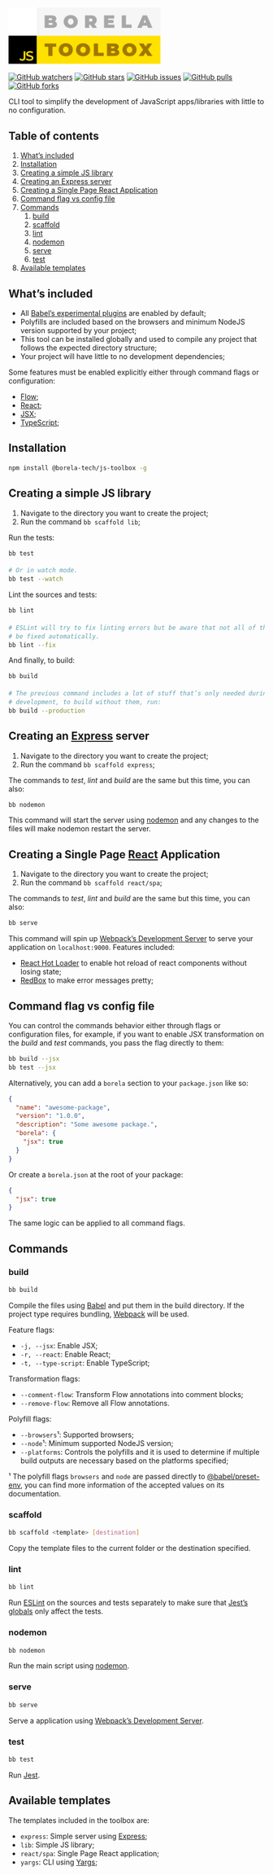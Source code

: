 <a href="//github.com/borela-tech/toolbox">
  <img src="./art/logo.svg" width="300px">
</a>

[![GitHub watchers](https://img.shields.io/github/watchers/borela-tech/toolbox.svg?style=social)][watchers]
[![GitHub stars](https://img.shields.io/github/stars/borela-tech/toolbox.svg?style=social)][stars]
[![GitHub issues](https://img.shields.io/github/issues/borela-tech/toolbox.svg?style=social)][issues]
[![GitHub pulls](https://img.shields.io/github/issues-pr/borela-tech/toolbox.svg?style=social)][pulls]
[![GitHub forks](https://img.shields.io/github/forks/borela-tech/toolbox.svg?style=social)][forks]

CLI tool to simplify the development of JavaScript apps/libraries with little to
no configuration.

## Table of contents

1. [What’s included](#whats-included)
2. [Installation](#installation)
3. [Creating a simple JS library](#creating-a-simple-js-library)
4. [Creating an Express server](#Creating-an-express-server)
5. [Creating a Single Page React Application](#creating-a-single-page-react-application)
6. [Command flag vs config file](#command-flag-vs-config-file)
7. [Commands](#commands)
   1. [build](#build)
   2. [scaffold](#scaffold)
   3. [lint](#lint)
   4. [nodemon](#nodemon)
   5. [serve](#serve)
   6. [test](#test)
8. [Available templates](#available-templates)

## What’s included

* All [Babel’s experimental plugins][experimental-plugins] are enabled by
  default;
* Polyfills are included based on the browsers and minimum NodeJS version
  supported by your project;
* This tool can be installed globally and used to compile any project that
  follows the expected directory structure;
* Your project will have little to no development dependencies;

Some features must be enabled explicitly either through command flags or
configuration:

* [Flow][flow];
* [React][react];
* [JSX][jsx];
* [TypeScript][typescript];

## Installation

```sh
npm install @borela-tech/js-toolbox -g
```

## Creating a simple JS library

1. Navigate to the directory you want to create the project;
2. Run the command `bb scaffold lib`;

Run the tests:

```sh
bb test

# Or in watch mode.
bb test --watch
```

Lint the sources and tests:

```sh
bb lint

# ESLint will try to fix linting errors but be aware that not all of them can
# be fixed automatically.
bb lint --fix
```

And finally, to build:

```sh
bb build

# The previous command includes a lot of stuff that’s only needed during
# development, to build without them, run:
bb build --production
```

## Creating an [Express][express] server

1. Navigate to the directory you want to create the project;
2. Run the command `bb scaffold express`;

The commands to *test*, *lint* and *build* are the same but this time, you can
also:

```sh
bb nodemon
```

This command will start the server using [nodemon][nodemon] and any changes to
the files will make nodemon restart the server.

## Creating a Single Page [React][react] Application

1. Navigate to the directory you want to create the project;
2. Run the command `bb scaffold react/spa`;

The commands to *test*, *lint* and *build* are the same but this time, you can
also:

```sh
bb serve
```

This command will spin up [Webpack’s Development Server][webpack-dev-server] to
serve your application on `localhost:9000`. Features included:

* [React Hot Loader][react-hot-loader] to enable hot reload of react components
  without losing state;
* [RedBox][red-box-react] to make error messages pretty;

## Command flag vs config file

You can control the commands behavior either through flags or configuration
files, for example, if you want to enable JSX transformation on the *build* and
*test* commands, you pass the flag directly to them:

```sh
bb build --jsx
bb test --jsx
```

Alternatively, you can add a `borela` section to your `package.json` like so:

```json
{
  "name": "awesome-package",
  "version": "1.0.0",
  "description": "Some awesome package.",
  "borela": {
    "jsx": true
  }
}
```

Or create a `borela.json` at the root of your package:

```json
{
  "jsx": true
}
```

The same logic can be applied to all command flags.

## Commands

### build

```sh
bb build
```

Compile the files using [Babel][babel] and put them in the build directory. If
the project type requires bundling, [Webpack][webpack] will be used.

Feature flags:

* `-j, --jsx`: Enable JSX;
* `-r, --react`: Enable React;
* `-t, --type-script`: Enable TypeScript;

Transformation flags:

* `--comment-flow`: Transform Flow annotations into comment blocks;
* `--remove-flow`: Remove all Flow annotations.

Polyfill flags:

* `--browsers`¹: Supported browsers;
* `--node`¹: Minimum supported NodeJS version;
* `--platforms`: Controls the polyfills and it is used to determine if multiple
  build outputs are necessary based on the platforms specified;

¹ The polyfill flags `browsers` and `node` are passed directly to
[@babel/preset-env][preset-env], you can find more information of the accepted
values on its documentation.

### scaffold

```sh
bb scaffold <template> [destination]
```

Copy the template files to the current folder or the destination specified.

### lint

```sh
bb lint
```

Run [ESLint][eslint] on the sources and tests separately to make sure that
[Jest’s globals][jest-globals] only affect the tests.

### nodemon

```sh
bb nodemon
```

Run the main script using [nodemon][nodemon].

### serve

```sh
bb serve
```

Serve a application using [Webpack’s Development Server][webpack-dev-server].

### test

```sh
bb test
```

Run [Jest][jest].

## Available templates

The templates included in the toolbox are:

* `express`: Simple server using [Express][express];
* `lib`: Simple JS library;
* `react/spa`: Single Page React application;
* `yargs`: CLI using [Yargs][yargs];

[forks]: //github.com/borela-tech/toolbox/network/members
[issues]: //github.com/borela-tech/toolbox/issues
[pulls]: //github.com/borela-tech/toolbox/pulls
[stars]: //github.com/borela-tech/toolbox/stargazers
[watchers]: //github.com/borela-tech/toolbox/watchers

[babel]: //babeljs.io
[eslint]: //eslint.org
[express]: //expressjs.com/
[flow]: //flow.org
[jest]: //jestjs.io
[jsx]: //facebook.github.io/jsx/
[nodemon]: //nodemon.io
[react-hot-loader]: //github.com/gaearon/react-hot-loader
[react]: //reactjs.org
[red-box-react]: //github.com/commissure/redbox-react
[toolbox]: //github.com/borela-tech/toolbox
[typescript]: //www.typescriptlang.org
[webpack]: //webpack.js.org
[yargs]: //yargs.js.org

[experimental-plugins]: //babeljs.io/docs/en/plugins#experimental
[jest-globals]: //jestjs.io/docs/en/api
[preset-env]: //babeljs.io/docs/en/next/babel-preset-env.html
[webpack-dev-server]: //webpack.js.org/configuration/dev-server/
